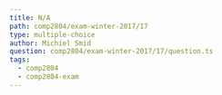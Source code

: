 ```yaml
---
title: N/A
path: comp2804/exam-winter-2017/17
type: multiple-choice
author: Michiel Smid
question: comp2804/exam-winter-2017/17/question.ts
tags:
  - comp2804
  - comp2804-exam
---
```

